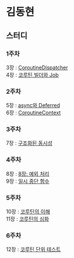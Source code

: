 # 김동현

## 스터디

### 1주차
3장 : [CoroutineDispatcher](https://lumbar-beryl-964.notion.site/3-CoroutineDispatcher-85-112-1d2b82abc59d80f297c3cfd417359f6e?pvs=4) <br>
4장 : [코루틴 빌더와 Job](https://lumbar-beryl-964.notion.site/4-Job-113-148-1e9b82abc59d801ea09bdf55f379f4d4?pvs=4)

### 2주차
5장 : [async와 Deferred](https://lumbar-beryl-964.notion.site/5-async-Deferred-149-172-1d2b82abc59d80c1ac09f6907d00766a) <br>
6장 : [CoroutineContext](https://lumbar-beryl-964.notion.site/6-CoroutineContext-173-192-1e9b82abc59d8033af6ee75eaba1d475)

### 3주차
7장 : [구조화된 동시성](https://lumbar-beryl-964.notion.site/7-193-256-1d2b82abc59d809f80efe39950acca49)

### 4주차 
8장 : [8장: 예외 처리](https://lumbar-beryl-964.notion.site/8-257-300-1d2b82abc59d80729b53fac966be3e59?source=copy_link)  <br>
9장 : [일시 중단 함수](https://lumbar-beryl-964.notion.site/9-301-316-1e9b82abc59d801dbbb9f6b37d0f730f?source=copy_link)

### 5주차
10장 : [코루틴의 이해](https://lumbar-beryl-964.notion.site/10-317-336-1d2b82abc59d8072a670ff818c7c73c4?source=copy_link) <br>
11장 : [코루틴의 심화](https://lumbar-beryl-964.notion.site/11-337-380-1e9b82abc59d805088cfd53ac0592144?source=copy_link)
 
### 6주차
12장 : [코루틴 단위 테스트](https://lumbar-beryl-964.notion.site/12-381-442-1d2b82abc59d809f8944e80921faa7ec?source=copy_link)
